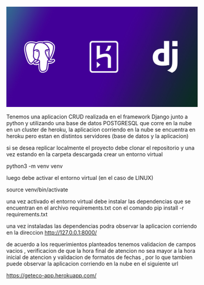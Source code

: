  
 ![alt text](https://github.com/sebas1017/CRUD_DJANGO/blob/master/DEMO.jpg?raw=true)

Tenemos una aplicacion CRUD realizada en el framework Django junto a python y utilizando una base de datos POSTGRESQL que corre en la nube 
en un cluster de heroku, la aplicacion corriendo en la nube se encuentra en heroku pero estan en distintos servidores (base de datos y la aplicacion)

si se desea replicar localmente el proyecto debe clonar el repositorio y una vez estando en la carpeta descargada crear un entorno virtual

python3 -m venv venv

luego debe activar el entorno virtual (en el caso de LINUX)

source venv/bin/activate


una vez activado el entorno virtual debe instalar las dependencias que se encuentran en el archivo requirements.txt con el comando
pip install -r requirements.txt

una vez instaladas las dependencias podra observar la aplicacion corriendo en la direccion http://127.0.0.1:8000/

de acuerdo a los requerimientos planteados tenemos validacion de campos vacios , verificacion de que la hora final de atencion no sea mayor a la hora inicial de atencion
y validacion de formatos de fechas  , por lo que tambien puede observar la aplicacion corriendo en la nube en el siguiente url


https://geteco-app.herokuapp.com/

